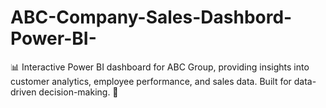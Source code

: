 # ABC-Company-Sales-Dashbord-Power-BI-
📊 Interactive Power BI dashboard for ABC Group, providing insights into customer analytics, employee performance, and sales data. Built for data-driven decision-making. 🚀
